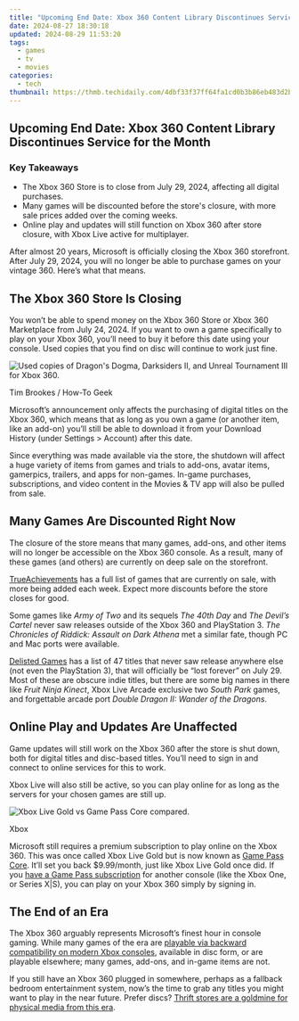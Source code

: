 ```yaml
---
title: "Upcoming End Date: Xbox 360 Content Library Discontinues Service for the Month"
date: 2024-08-27 18:30:18
updated: 2024-08-29 11:53:20
tags:
  - games
  - tv
  - movies
categories:
  - tech
thumbnail: https://thmb.techidaily.com/4dbf33f37ff64fa1cd0b3b86eb483d2b61e4dcfaa2f3492f28ea818842097e14.jpg
---
```


## Upcoming End Date: Xbox 360 Content Library Discontinues Service for the Month

### Key Takeaways

* The Xbox 360 Store is to close from July 29, 2024, affecting all digital purchases.
* Many games will be discounted before the store's closure, with more sale prices added over the coming weeks.
* Online play and updates will still function on Xbox 360 after store closure, with Xbox Live active for multiplayer.

 After almost 20 years, Microsoft is officially closing the Xbox 360 storefront. After July 29, 2024, you will no longer be able to purchase games on your vintage 360\. Here’s what that means.

##  The Xbox 360 Store Is Closing

 You won’t be able to spend money on the Xbox 360 Store or Xbox 360 Marketplace from July 24, 2024\. If you want to own a game specifically to play on your Xbox 360, you’ll need to buy it before this date using your console. Used copies that you find on disc will continue to work just fine.

![Used copies of Dragon's Dogma, Darksiders II, and Unreal Tournament III for Xbox 360.](https://static1.howtogeekimages.com/wordpress/wp-content/uploads/2024/04/used_games.jpg) 

Tim Brookes / How-To Geek

 Microsoft’s announcement only affects the purchasing of digital titles on the Xbox 360, which means that as long as you own a game (or another item, like an add-on) you’ll still be able to download it from your Download History (under Settings > Account) after this date.

 Since everything was made available via the store, the shutdown will affect a huge variety of items from games and trials to add-ons, avatar items, gamerpics, trailers, and apps for non-games. In-game purchases, subscriptions, and video content in the Movies & TV app will also be pulled from sale.

##  Many Games Are Discounted Right Now

 The closure of the store means that many games, add-ons, and other items will no longer be accessible on the Xbox 360 console. As a result, many of these games (and others) are currently on deep sale on the storefront.

[TrueAchievements](https://www.trueachievements.com/news/non-backwards-compatible-xbox-360-games-sale) has a full list of games that are currently on sale, with more being added each week. Expect more discounts before the store closes for good.

 Some games like _Army of Two_ and its sequels _The 40th Day_ and _The Devil’s Cartel_ never saw releases outside of the Xbox 360 and PlayStation 3\. _The Chronicles of Riddick: Assault on Dark Athena_ met a similar fate, though PC and Mac ports were available.

[Delisted Games](https://delistedgames.com/xbox-360-marketplace-resources/) has a list of 47 titles that never saw release anywhere else (not even the PlayStation 3), that will officially be “lost forever” on July 29\. Most of these are obscure indie titles, but there are some big names in there like _Fruit Ninja Kinect_, Xbox Live Arcade exclusive two _South Park_ games, and forgettable arcade port _Double Dragon II: Wander of the Dragons_.

##  Online Play and Updates Are Unaffected

 Game updates will still work on the Xbox 360 after the store is shut down, both for digital titles and disc-based titles. You’ll need to sign in and connect to online services for this to work.

 Xbox Live will also still be active, so you can play online for as long as the servers for your chosen games are still up.

![Xbox Live Gold vs Game Pass Core compared.](https://static1.howtogeekimages.com/wordpress/wp-content/uploads/2024/07/screenshot-2024-07-04-at-10-39-08.png) 

Xbox

 Microsoft still requires a premium subscription to play online on the Xbox 360\. This was once called Xbox Live Gold but is now known as [Game Pass Core](https://www.xbox.com/en-US/xbox-game-pass/core). It’ll set you back $9.99/month, just like Xbox Live Gold once did. If you [have a Game Pass subscription](https://fox-info.techidaily.com/2024-approved-4-solutions-for-iphone-hdr-video-washed-out-in-premiere-pro/) for another console (like the Xbox One, or Series X|S), you can play on your Xbox 360 simply by signing in.

##  The End of an Era

 The Xbox 360 arguably represents Microsoft’s finest hour in console gaming. While many games of the era are [playable via backward compatibility on modern Xbox consoles](https://fox-helps.techidaily.com/thrilling-adventures-captured-pro-hero5-and-super-sj7-for-2024/), available in disc form, or are playable elsewhere; many games, add-ons, and in-game items are not.

 If you still have an Xbox 360 plugged in somewhere, perhaps as a fallback bedroom entertainment system, now’s the time to grab any titles you might want to play in the near future. Prefer discs? [Thrift stores are a goldmine for physical media from this era](https://screen-sharing-recording.techidaily.com/in-2024-perfecting-your-hulu-capture-pc-macios-android-tips/).

<ins class="adsbygoogle"
     style="display:block"
     data-ad-format="autorelaxed"
     data-ad-client="ca-pub-7571918770474297"
     data-ad-slot="1223367746"></ins>



<ins class="adsbygoogle"
     style="display:block"
     data-ad-client="ca-pub-7571918770474297"
     data-ad-slot="8358498916"
     data-ad-format="auto"
     data-full-width-responsive="true"></ins>
